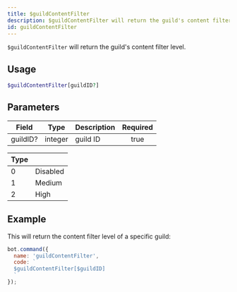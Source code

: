 ```yaml
---
title: $guildContentFilter 
description: $guildContentFilter will return the guild's content filter level.
id: guildContentFilter
---
```


`$guildContentFilter` will return the guild's content filter level.

## Usage

```php
$guildContentFilter[guildID?]
```

## Parameters 


| Field    | Type    | Description | Required |
| -------- | ------- | ----------- |:--------:|
| guildID? | integer | guild ID    |    true   |


| Type |          |
| ---- | -------- |
| 0    | Disabled |
| 1    | Medium   |
| 2    | High     |


## Example

This will return the content filter level of a specific guild:

```javascript
bot.command({
  name: 'guildContentFilter',
  code: `
  $guildContentFilter[$guildID]
  `
});
```
